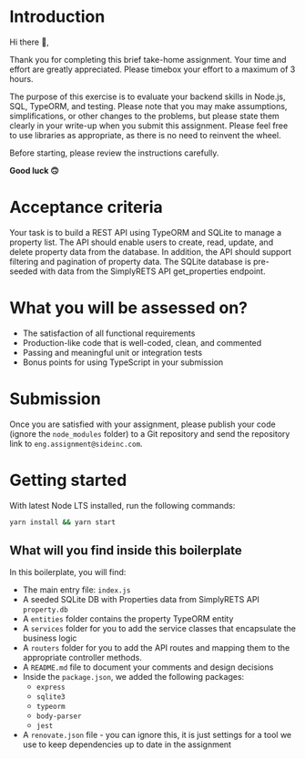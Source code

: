 # Introduction

Hi there 👋,

Thank you for completing this brief take-home assignment. Your time and effort are greatly appreciated. Please timebox your effort to a maximum of 3 hours.

The purpose of this exercise is to evaluate your backend skills in Node.js, SQL, TypeORM, and testing. Please note that you may make assumptions, simplifications, or other changes to the problems, but please state them clearly in your write-up when you submit this assignment. Please feel free to use libraries as appropriate, as there is no need to reinvent the wheel.

Before starting, please review the instructions carefully.

**Good luck 🙃**

# Acceptance criteria

Your task is to build a REST API using TypeORM and SQLite to manage a property list. The API should enable users to create, read, update, and delete property data from the database. In addition, the API should support filtering and pagination of property data. The SQLite database is pre-seeded with data from the SimplyRETS API get_properties endpoint.


# What you will be assessed on?

- The satisfaction of all functional requirements
- Production-like code that is well-coded, clean, and commented
- Passing and meaningful unit or integration tests
- Bonus points for using TypeScript in your submission

# Submission

Once you are satisfied with your assignment, please publish your code (ignore the `node_modules` folder) to a Git repository and send the repository link to `eng.assignment@sideinc.com`.

# Getting started

With latest Node LTS installed, run the following commands:

```sh
yarn install && yarn start 
```


## What will you find inside this boilerplate

In this boilerplate, you will find:
- The main entry file: `index.js`
- A seeded SQLite DB with Properties data from SimplyRETS API `property.db`
- A `entities` folder contains the property TypeORM entity
- A `services` folder for you to add the service classes that encapsulate the business logic
- A `routers` folder for you to add the API routes and mapping them to the appropriate controller methods.
- A `README.md` file to document your comments and design decisions
- Inside the `package.json`, we added the following packages:
    - `express`
    - `sqlite3`
    - `typeorm`
    - `body-parser`
    - `jest`
- A `renovate.json` file - you can ignore this, it is just settings for a tool we use to keep dependencies up to date in the assignment

